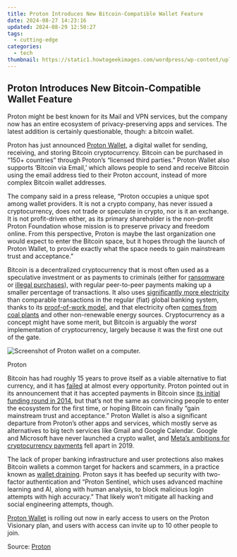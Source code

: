```yaml
---
title: Proton Introduces New Bitcoin-Compatible Wallet Feature
date: 2024-08-27 14:23:16
updated: 2024-08-29 12:50:27
tags:
  - cutting-edge
categories:
  - tech
thumbnail: https://static1.howtogeekimages.com/wordpress/wp-content/uploads/2024/07/proton-1.jpg
---
```


## Proton Introduces New Bitcoin-Compatible Wallet Feature

Proton might be best known for its Mail and VPN services, but the company now has an entire ecosystem of privacy-preserving apps and services. The latest addition is certainly questionable, though: a bitcoin wallet.

 Proton has just announced [Proton Wallet](https://www.anrdoezrs.net/links/3607085/type/dlg/sid/UUhtgUeUpU2004351/https://proton.me/wallet), a digital wallet for sending, receiving, and storing Bitcoin cryptocurrency. Bitcoin can be purchased in “150+ countries” through Proton’s “licensed third parties.” Proton Wallet also supports ‘Bitcoin via Email,’ which allows people to send and receive Bitcoin using the email address tied to their Proton account, instead of more complex Bitcoin wallet addresses.

 The company said in a press release, “Proton occupies a unique spot among wallet providers. It is not a crypto company, has never issued a cryptocurrency, does not trade or speculate in crypto, nor is it an exchange. It is not profit-driven either, as its primary shareholder is the non-profit Proton Foundation whose mission is to preserve privacy and freedom online. From this perspective, Proton is maybe the last organization one would expect to enter the Bitcoin space, but it hopes through the launch of Proton Wallet, to provide exactly what the space needs to gain mainstream trust and acceptance.”

 Bitcoin is a decentralized cryptocurrency that is most often used as a speculative investment or as payments to criminals (either for [ransomware](https://www.npr.org/2021/06/10/1004874311/how-bitcoin-has-fueled-ransomware-attacks) or [illegal purchases](https://en.wikipedia.org/wiki/Silk%5FRoad%5F%28marketplace%29)), with regular peer-to-peer payments making up a smaller percentage of transactions. It also uses [significantly more electricity](https://www.bbc.com/news/technology-56012952) than comparable transactions in the regular (fiat) global banking system, thanks to its [proof-of-work model](https://en.wikipedia.org/wiki/Proof%5Fof%5Fwork), and that electricity often [comes from coal plants](https://arstechnica.com/tech-policy/2021/09/old-coal-plant-is-now-mining-bitcoin-for-a-utility-company/) and other non-renewable energy sources. Cryptocurrency as a concept might have some merit, but Bitcoin is arguably the _worst_ implementation of cryptocurrency, largely because it was the first one out of the gate.

![Screenshot of Proton wallet on a computer.](https://static1.howtogeekimages.com/wordpress/wp-content/uploads/2024/07/proton-wallet-pr-3.png) 

Proton

 Bitcoin has had roughly 15 years to prove itself as a viable alternative to fiat currency, and it has [failed](https://fortune.com/2022/01/19/el-salvador-bitcoin-economy-distressed-debt/) at almost every opportunity. Proton pointed out in its announcement that it has accepted payments in Bitcoin since [its initial funding round in 2014](https://www.anrdoezrs.net/links/3607085/type/dlg/sid/UUhtgUeUpU2004351/https://proton.me/blog/paypal-freezes-protonmail-campaign-funds), but that’s not the same as convincing people to enter the ecosystem for the first time, or hoping Bitcoin can finally “gain mainstream trust and acceptance.” Proton Wallet is also a significant departure from Proton’s other apps and services, which mostly serve as alternatives to big tech services like Gmail and Google Calendar. Google and Microsoft have never launched a crypto wallet, and [Meta’s ambitions for cryptocurrency payments](https://en.wikipedia.org/wiki/Diem%5F%28digital%5Fcurrency%29) fell apart in 2019.

 The lack of proper banking infrastructure and user protections also makes Bitcoin wallets a common target for hackers and scammers, in a practice known as [wallet draining](https://www.web3isgoinggreat.com/?theme=hack). Proton says it has beefed up security with two-factor authentication and “Proton Sentinel, which uses advanced machine learning and AI, along with human analysis, to block malicious login attempts with high accuracy.” That likely won’t mitigate all hacking and social engineering attempts, though.

[Proton Wallet](https://www.anrdoezrs.net/links/3607085/type/dlg/sid/UUhtgUeUpU2004351/https://proton.me/wallet) is rolling out now in early access to users on the Proton Visionary plan, and users with access can invite up to 10 other people to join.

 Source: [Proton](https://www.anrdoezrs.net/links/3607085/type/dlg/sid/UUhtgUeUpU2004351/https://proton.me/blog/proton-wallet-launch)

<ins class="adsbygoogle"
     style="display:block"
     data-ad-format="autorelaxed"
     data-ad-client="ca-pub-7571918770474297"
     data-ad-slot="1223367746"></ins>



<ins class="adsbygoogle"
     style="display:block"
     data-ad-client="ca-pub-7571918770474297"
     data-ad-slot="8358498916"
     data-ad-format="auto"
     data-full-width-responsive="true"></ins>
